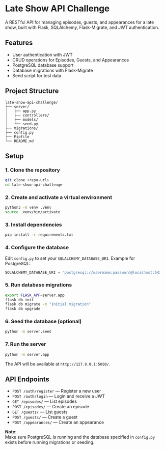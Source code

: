 # Late Show API Challenge

A RESTful API for managing episodes, guests, and appearances for a late show, built with Flask, SQLAlchemy, Flask-Migrate, and JWT authentication.

## Features

- User authentication with JWT
- CRUD operations for Episodes, Guests, and Appearances
- PostgreSQL database support
- Database migrations with Flask-Migrate
- Seed script for test data

## Project Structure

```
late-show-api-challenge/
├── server/
│   ├── app.py
│   ├── controllers/
│   ├── models/
│   └── seed.py
├── migrations/
├── config.py
├── Pipfile
└── README.md
```

## Setup

### 1. Clone the repository

```sh
git clone <repo-url>
cd late-show-api-challenge
```

### 2. Create and activate a virtual environment

```sh
python3 -m venv .venv
source .venv/bin/activate
```

### 3. Install dependencies

```sh
pip install -r requirements.txt
```

### 4. Configure the database

Edit `config.py` to set your `SQLALCHEMY_DATABASE_URI`. Example for PostgreSQL:

```python
SQLALCHEMY_DATABASE_URI = 'postgresql://username:password@localhost:5432/late_show_db'
```

### 5. Run database migrations

```sh
export FLASK_APP=server.app
flask db init
flask db migrate -m "Initial migration"
flask db upgrade
```

### 6. Seed the database (optional)

```sh
python -m server.seed
```

### 7. Run the server

```sh
python -m server.app
```

The API will be available at `http://127.0.0.1:5000/`.

## API Endpoints

- `POST /auth/register` — Register a new user
- `POST /auth/login` — Login and receive a JWT
- `GET /episodes/` — List episodes
- `POST /episodes/` — Create an episode
- `GET /guests/` — List guests
- `POST /guests/` — Create a guest
- `POST /appearances/` — Create an appearance

**Note:**  
Make sure PostgreSQL is running and the database specified in `config.py` exists before running migrations or seeding.